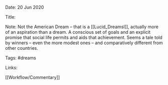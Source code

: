 Date: 20 Jun 2020

Title:

Note: Not the American Dream – that is a [[Lucid_DreamsI]], actually more of an aspiration than a dream. A conscious set of goals and an explicit promise that social life permits and aids that achievement. Seems a tale told by winners – even the more modest ones – and comparatively different from other countries.

Tags: #dreams

Links:

[[Workflow/Commentary]]
